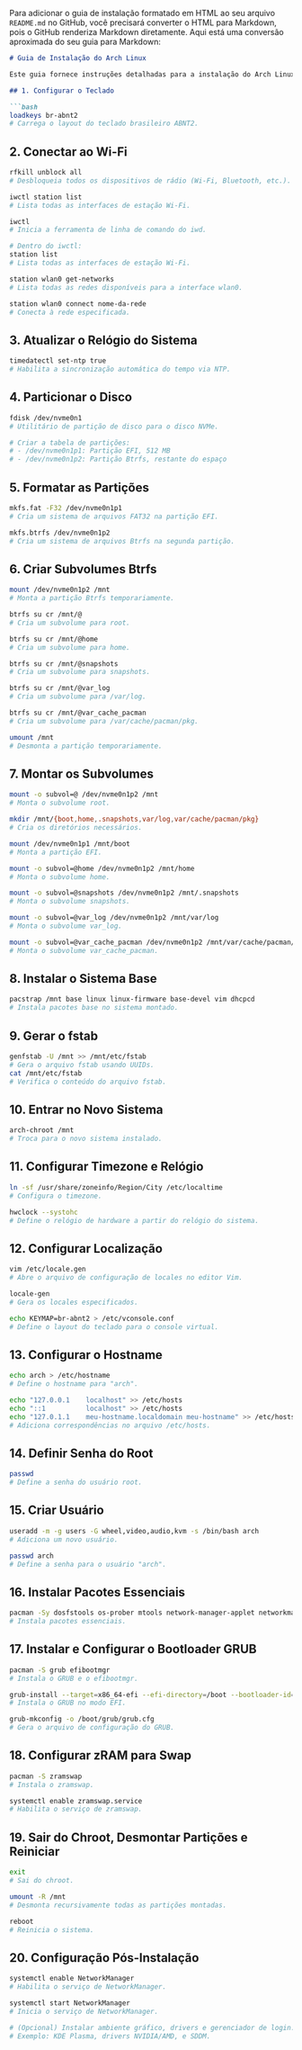 Para adicionar o guia de instalação formatado em HTML ao seu arquivo `README.md` no GitHub, você precisará converter o HTML para Markdown, pois o GitHub renderiza Markdown diretamente. Aqui está uma conversão aproximada do seu guia para Markdown:

```markdown
# Guia de Instalação do Arch Linux

Este guia fornece instruções detalhadas para a instalação do Arch Linux, incluindo configuração do teclado, conexão Wi-Fi, particionamento de disco, montagem de sistemas de arquivos e instalação de pacotes essenciais.

## 1. Configurar o Teclado

```bash
loadkeys br-abnt2
# Carrega o layout do teclado brasileiro ABNT2.
```

## 2. Conectar ao Wi-Fi

```bash
rfkill unblock all
# Desbloqueia todos os dispositivos de rádio (Wi-Fi, Bluetooth, etc.).

iwctl station list
# Lista todas as interfaces de estação Wi-Fi.

iwctl
# Inicia a ferramenta de linha de comando do iwd.

# Dentro do iwctl:
station list
# Lista todas as interfaces de estação Wi-Fi.

station wlan0 get-networks
# Lista todas as redes disponíveis para a interface wlan0.

station wlan0 connect nome-da-rede
# Conecta à rede especificada.
```

## 3. Atualizar o Relógio do Sistema

```bash
timedatectl set-ntp true
# Habilita a sincronização automática do tempo via NTP.
```

## 4. Particionar o Disco

```bash
fdisk /dev/nvme0n1
# Utilitário de partição de disco para o disco NVMe.

# Criar a tabela de partições:
# - /dev/nvme0n1p1: Partição EFI, 512 MB
# - /dev/nvme0n1p2: Partição Btrfs, restante do espaço
```

## 5. Formatar as Partições

```bash
mkfs.fat -F32 /dev/nvme0n1p1
# Cria um sistema de arquivos FAT32 na partição EFI.

mkfs.btrfs /dev/nvme0n1p2
# Cria um sistema de arquivos Btrfs na segunda partição.
```

## 6. Criar Subvolumes Btrfs

```bash
mount /dev/nvme0n1p2 /mnt
# Monta a partição Btrfs temporariamente.

btrfs su cr /mnt/@
# Cria um subvolume para root.

btrfs su cr /mnt/@home
# Cria um subvolume para home.

btrfs su cr /mnt/@snapshots
# Cria um subvolume para snapshots.

btrfs su cr /mnt/@var_log
# Cria um subvolume para /var/log.

btrfs su cr /mnt/@var_cache_pacman
# Cria um subvolume para /var/cache/pacman/pkg.

umount /mnt
# Desmonta a partição temporariamente.
```

## 7. Montar os Subvolumes

```bash
mount -o subvol=@ /dev/nvme0n1p2 /mnt
# Monta o subvolume root.

mkdir /mnt/{boot,home,.snapshots,var/log,var/cache/pacman/pkg}
# Cria os diretórios necessários.

mount /dev/nvme0n1p1 /mnt/boot
# Monta a partição EFI.

mount -o subvol=@home /dev/nvme0n1p2 /mnt/home
# Monta o subvolume home.

mount -o subvol=@snapshots /dev/nvme0n1p2 /mnt/.snapshots
# Monta o subvolume snapshots.

mount -o subvol=@var_log /dev/nvme0n1p2 /mnt/var/log
# Monta o subvolume var_log.

mount -o subvol=@var_cache_pacman /dev/nvme0n1p2 /mnt/var/cache/pacman/pkg
# Monta o subvolume var_cache_pacman.
```

## 8. Instalar o Sistema Base

```bash
pacstrap /mnt base linux linux-firmware base-devel vim dhcpcd
# Instala pacotes base no sistema montado.
```

## 9. Gerar o fstab

```bash
genfstab -U /mnt >> /mnt/etc/fstab
# Gera o arquivo fstab usando UUIDs.
cat /mnt/etc/fstab
# Verifica o conteúdo do arquivo fstab.
```

## 10. Entrar no Novo Sistema

```bash
arch-chroot /mnt
# Troca para o novo sistema instalado.
```

## 11. Configurar Timezone e Relógio

```bash
ln -sf /usr/share/zoneinfo/Region/City /etc/localtime
# Configura o timezone.

hwclock --systohc
# Define o relógio de hardware a partir do relógio do sistema.
```

## 12. Configurar Localização

```bash
vim /etc/locale.gen
# Abre o arquivo de configuração de locales no editor Vim.

locale-gen
# Gera os locales especificados.

echo KEYMAP=br-abnt2 > /etc/vconsole.conf
# Define o layout do teclado para o console virtual.
```

## 13. Configurar o Hostname

```bash
echo arch > /etc/hostname
# Define o hostname para "arch".

echo "127.0.0.1    localhost" >> /etc/hosts
echo "::1          localhost" >> /etc/hosts
echo "127.0.1.1    meu-hostname.localdomain meu-hostname" >> /etc/hosts
# Adiciona correspondências no arquivo /etc/hosts.
```

## 14. Definir Senha do Root

```bash
passwd
# Define a senha do usuário root.
```

## 15. Criar Usuário

```bash
useradd -m -g users -G wheel,video,audio,kvm -s /bin/bash arch
# Adiciona um novo usuário.

passwd arch
# Define a senha para o usuário "arch".
```

## 16. Instalar Pacotes Essenciais

```bash
pacman -Sy dosfstools os-prober mtools network-manager-applet networkmanager wpa_supplicant wireless_tools dialog sudo
# Instala pacotes essenciais.
```

## 17. Instalar e Configurar o Bootloader GRUB

```bash
pacman -S grub efibootmgr
# Instala o GRUB e o efibootmgr.

grub-install --target=x86_64-efi --efi-directory=/boot --bootloader-id=arch --recheck
# Instala o GRUB no modo EFI.

grub-mkconfig -o /boot/grub/grub.cfg
# Gera o arquivo de configuração do GRUB.
```

## 18. Configurar zRAM para Swap

```bash
pacman -S zramswap
# Instala o zramswap.

systemctl enable zramswap.service
# Habilita o serviço de zramswap.
```

## 19. Sair do Chroot, Desmontar Partições e Reiniciar

```bash
exit
# Sai do chroot.

umount -R /mnt
# Desmonta recursivamente todas as partições montadas.

reboot
# Reinicia o sistema.
```

## 20. Configuração Pós-Instalação

```bash
systemctl enable NetworkManager
# Habilita o serviço de NetworkManager.

systemctl start NetworkManager
# Inicia o serviço de NetworkManager.

# (Opcional) Instalar ambiente gráfico, drivers e gerenciador de login.
# Exemplo: KDE Plasma, drivers NVIDIA/AMD, e SDDM.
```
```
